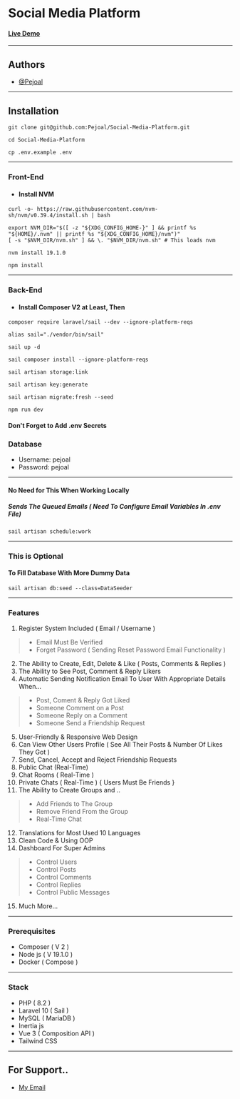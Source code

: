 # Social Media Platform

#### [Live Demo](https://pejoal.live/)

---

## Authors

- [@Pejoal](https://www.github.com/Pejoal)

---

## Installation

```shell
git clone git@github.com:Pejoal/Social-Media-Platform.git
```

```shell
cd Social-Media-Platform
```

```shell
cp .env.example .env
```

---

### Front-End

- #### Install NVM
```shell
curl -o- https://raw.githubusercontent.com/nvm-sh/nvm/v0.39.4/install.sh | bash
```

```shell
export NVM_DIR="$([ -z "${XDG_CONFIG_HOME-}" ] && printf %s "${HOME}/.nvm" || printf %s "${XDG_CONFIG_HOME}/nvm")"
[ -s "$NVM_DIR/nvm.sh" ] && \. "$NVM_DIR/nvm.sh" # This loads nvm
```

```shell
nvm install 19.1.0
```


```shell
npm install
```

---

### Back-End

- #### Install Composer V2 at Least, Then


```shell
composer require laravel/sail --dev --ignore-platform-reqs
```

```shell
alias sail="./vendor/bin/sail"
```

```shell
sail up -d
```

```shell
sail composer install --ignore-platform-reqs
```


```shell
sail artisan storage:link
```

```shell
sail artisan key:generate
```

```shell
sail artisan migrate:fresh --seed
```

```shell
npm run dev
```

#### Don't Forget to Add .env Secrets

### Database

- Username: pejoal
- Password: pejoal

---

#### No Need for This When Working Locally
##### Sends The Queued Emails ( Need To Configure Email Variables In .env File)

```shell
sail artisan schedule:work
```


---

### This is Optional
#### To Fill Database With More Dummy Data
```shell
sail artisan db:seed --class=DataSeeder
```

---

### Features

1. Register System Included ( Email / Username )
> - Email Must Be Verified
> - Forget Password ( Sending Reset Password Email Functionality )
2. The Ability to Create, Edit, Delete & Like ( Posts, Comments & Replies )
3. The Ability to See Post, Comment & Reply Likers
4. Automatic Sending Notification Email To User With Appropriate Details When...
> - Post, Coment & Reply Got Liked
> - Someone Comment on a Post
> -	Someone Reply on a Comment
> -	Someone Send a Friendship Request
5. User-Friendly & Responsive Web Design
6. Can View Other Users Profile ( See All Their Posts & Number Of Likes They Got )
7. Send, Cancel, Accept and Reject Friendship Requests
8. Public Chat (Real-Time)
9. Chat Rooms ( Real-Time )
10. Private Chats ( Real-Time ) { Users Must Be Friends }
11. The Ability to Create Groups and ..
> - Add Friends to The Group
> - Remove Friend From the Group
> - Real-Time Chat
12. Translations for Most Used 10 Languages
13. Clean Code & Using OOP
14. Dashboard For Super Admins
> -	Control Users
> -	Control Posts
> -	Control Comments
> -	Control Replies
> -	Control Public Messages
15. Much More...

---

### Prerequisites

- Composer ( V 2 )
- Node js ( V 19.1.0 )
- Docker ( Compose )

---

### Stack

- PHP ( 8.2 )
- Laravel 10 ( Sail )
- MySQL ( MariaDB )
- Inertia js
- Vue 3 ( Composition API )
- Tailwind CSS

---

## For Support.. 

- [My Email](pejoal.official@gmail.com)
